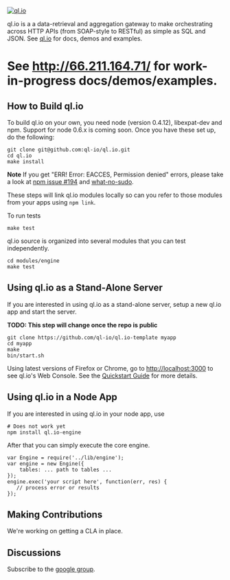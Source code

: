 
[![ql.io](http://ql.io/ql.io-large.png)](http://ql.io)

ql.io is a a data-retrieval and aggregation gateway to make orchestrating across HTTP APIs (from
SOAP-style to RESTful) as simple as SQL and JSON. See [ql.io](http://ql.io) for docs, demos and
examples.

# See http://66.211.164.71/ for work-in-progress docs/demos/examples.

## How to Build ql.io

To build ql.io on your own, you need node (version 0.4.12), libexpat-dev and npm. 
Support for node 0.6.x is coming soon. Once you have these set up, do the following:

    git clone git@github.com:ql-io/ql.io.git
    cd ql.io
    make install

**Note** If you get "ERR! Error: EACCES, Permission denied" errors, please take a look 
at [npm issue #194](https://github.com/isaacs/npm/issues/194) and 
[what-no-sudo](http://foohack.com/2010/08/intro-to-npm/#what_no_sudo).

These steps will link ql.io modules locally so can you refer to those modules from your apps using
`npm link`.

To run tests

    make test

ql.io source is organized into several modules that you can test independently.

    cd modules/engine
    make test

## Using ql.io as a Stand-Alone Server

If you are interested in using ql.io as a stand-alone server, setup a new ql.io app and start the
server.

**TODO: This step will change once the repo is public**

    git clone https://github.com/ql-io/ql.io-template myapp
    cd myapp
    make
    bin/start.sh

Using latest versions of Firefox or Chrome, go to
[http://localhost:3000](http://localhost:3000) to see ql.io's Web Console. See the
[Quickstart Guide](http://ql.io/docs/quickstart) for more details.</p>

## Using ql.io in a Node App

If you are interested in using ql.io in your node app, use

    # Does not work yet
    npm install ql.io-engine

After that you can simply execute the core engine.

    var Engine = require('../lib/engine');
    var engine = new Engine({
        tables: ... path to tables ...
    });
    engine.exec('your script here', function(err, res) {
       // process error or results
    });

## Making Contributions

We're working on getting a CLA in place.

## Discussions

Subscribe to the [google group](http://groups.google.com/group/qlio).
